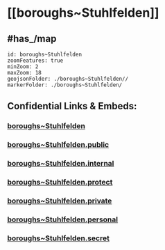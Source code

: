 # [[boroughs~Stuhlfelden]] 


## #has_/map  



```leaflet
id: boroughs~Stuhlfelden
zoomFeatures: true 
minZoom: 2 
maxZoom: 18
geojsonFolder: ./boroughs~Stuhlfelden//
markerFolder: ./boroughs~Stuhlfelden/
```


## Confidential Links & Embeds: 

### [boroughs~Stuhlfelden](/_Standards/Earth/Continent/Europe/Europe~Central/Austria/Austrias_States/Salzburg,State/counties~Salzburg/Zell~See/cities~Zell~See/Stuhlfelden/boroughs~Stuhlfelden.md) 

### [boroughs~Stuhlfelden.public](/_public/Earth/Continent/Europe/Europe~Central/Austria/Austrias_States/Salzburg,State/counties~Salzburg/Zell~See/cities~Zell~See/Stuhlfelden/boroughs~Stuhlfelden.public.md) 

### [boroughs~Stuhlfelden.internal](/_internal/Earth/Continent/Europe/Europe~Central/Austria/Austrias_States/Salzburg,State/counties~Salzburg/Zell~See/cities~Zell~See/Stuhlfelden/boroughs~Stuhlfelden.internal.md) 

### [boroughs~Stuhlfelden.protect](/_protect/Earth/Continent/Europe/Europe~Central/Austria/Austrias_States/Salzburg,State/counties~Salzburg/Zell~See/cities~Zell~See/Stuhlfelden/boroughs~Stuhlfelden.protect.md) 

### [boroughs~Stuhlfelden.private](/_private/Earth/Continent/Europe/Europe~Central/Austria/Austrias_States/Salzburg,State/counties~Salzburg/Zell~See/cities~Zell~See/Stuhlfelden/boroughs~Stuhlfelden.private.md) 

### [boroughs~Stuhlfelden.personal](/_personal/Earth/Continent/Europe/Europe~Central/Austria/Austrias_States/Salzburg,State/counties~Salzburg/Zell~See/cities~Zell~See/Stuhlfelden/boroughs~Stuhlfelden.personal.md) 

### [boroughs~Stuhlfelden.secret](/_secret/Earth/Continent/Europe/Europe~Central/Austria/Austrias_States/Salzburg,State/counties~Salzburg/Zell~See/cities~Zell~See/Stuhlfelden/boroughs~Stuhlfelden.secret.md)

